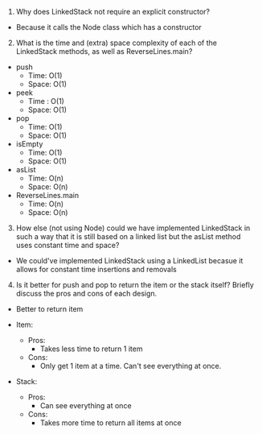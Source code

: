 1) Why does LinkedStack not require an explicit constructor?
  - Because it calls the Node<E> class which has a constructor
2) What is the time and (extra) space complexity of each of the LinkedStack methods, as well as ReverseLines.main?
  - push
    - Time: O(1)
    - Space: O(1)
  - peek 
    - Time : O(1)
    - Space: O(1)
  - pop
    - Time: O(1)
    - Space: O(1)
  - isEmpty
    - Time: O(1)
    - Space: O(1)
  - asList
    - Time: O(n)
    - Space: O(n)
  - ReverseLines.main 
    - Time: O(n)
    - Space: O(n)
3) How else (not using Node) could we have implemented LinkedStack in such a way that it is still based on a linked list but the asList method uses constant time and space? 
  - We could've implemented LinkedStack using a LinkedList becasue it allows for constant time insertions and removals
4) Is it better for push and pop to return the item or the stack itself? Briefly discuss the pros and cons of each design.
  - Better to return item 
  
  * Item:
    - Pros: 
      - Takes less time to return 1 item
    - Cons:
      - Only get 1 item at a time. Can't see everything at once.
  
  * Stack:
    - Pros:
      - Can see everything at once
    - Cons:
      - Takes more time to return all items at once
